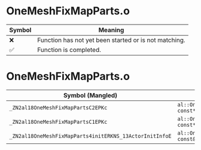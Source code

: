 # OneMeshFixMapParts.o
| Symbol | Meaning 
| ------------- | ------------- 
| :x: | Function has not yet been started or is not matching. 
| :white_check_mark: | Function is completed. 


# OneMeshFixMapParts.o
| Symbol (Mangled) | Symbol (Demangled) | Decompiled? |
| ------------- |  ------------- | ------------- |
| `_ZN2al18OneMeshFixMapPartsC2EPKc` | `al::OneMeshFixMapParts::OneMeshFixMapParts(char const*)` | :x: |
| `_ZN2al18OneMeshFixMapPartsC1EPKc` | `al::OneMeshFixMapParts::OneMeshFixMapParts(char const*)` | :x: |
| `_ZN2al18OneMeshFixMapParts4initERKNS_13ActorInitInfoE` | `al::OneMeshFixMapParts::init(al::ActorInitInfo const&)` | :x: |
